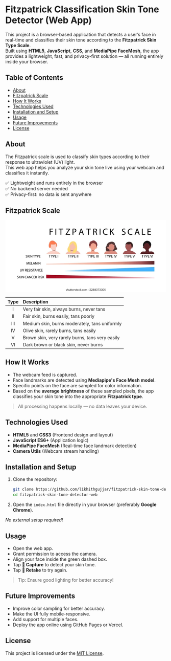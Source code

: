 
# Fitzpatrick Classification Skin Tone Detector (Web App)

This project is a browser-based application that detects a user’s face in real-time and classifies their skin tone according to the **Fitzpatrick Skin Type Scale**.  
Built using **HTML5**, **JavaScript**, **CSS**, and **MediaPipe FaceMesh**, the app provides a lightweight, fast, and privacy-first solution — all running entirely inside your browser.

## Table of Contents

- [About](#about)
- [Fitzpatrick Scale](#fitzpatrick-scale)
- [How It Works](#how-it-works)
- [Technologies Used](#technologies-used)
- [Installation and Setup](#installation-and-setup)
- [Usage](#usage)
- [Future Improvements](#future-improvements)
- [License](#license)

## About

The Fitzpatrick scale is used to classify skin types according to their response to ultraviolet (UV) light.  
This web app helps you analyze your skin tone live using your webcam and classifies it instantly.

✅ Lightweight and runs entirely in the browser  
✅ No backend server needed  
✅ Privacy-first: no data is sent anywhere  

## Fitzpatrick Scale
![Fitzpatrick Scale](download.webp)

| Type | Description |
|:----:|:------------|
| I    | Very fair skin, always burns, never tans |
| II   | Fair skin, burns easily, tans poorly |
| III  | Medium skin, burns moderately, tans uniformly |
| IV   | Olive skin, rarely burns, tans easily |
| V    | Brown skin, very rarely burns, tans very easily |
| VI   | Dark brown or black skin, never burns |

## How It Works

- The webcam feed is captured.
- Face landmarks are detected using **Mediapipe's Face Mesh model**.
- Specific points on the face are sampled for color information.
- Based on the **average brightness** of these sampled pixels, the app classifies your skin tone into the appropriate **Fitzpatrick type**.

> All processing happens locally — no data leaves your device.

## Technologies Used

- **HTML5** and **CSS3** (Frontend design and layout)
- **JavaScript ES6+** (Application logic)
- **MediaPipe FaceMesh** (Real-time face landmark detection)
- **Camera Utils** (Webcam stream handling)

## Installation and Setup

1. Clone the repository:
   ```bash
   git clone https://github.com/likhithgujjar/fitzpatrick-skin-tone-detector-web.git
   cd fitzpatrick-skin-tone-detector-web
   ```

2. Open the `index.html` file directly in your browser (preferably **Google Chrome**).

_No external setup required!_

## Usage

- Open the web app.
- Grant permission to access the camera.
- Align your face inside the green dashed box.
- Tap **📸 Capture** to detect your skin tone.
- Tap **🔄 Retake** to try again.

> Tip: Ensure good lighting for better accuracy!


## Future Improvements

- Improve color sampling for better accuracy.
- Make the UI fully mobile-responsive.
- Add support for multiple faces.
- Deploy the app online using GitHub Pages or Vercel.

## License

This project is licensed under the [MIT License](LICENSE).

